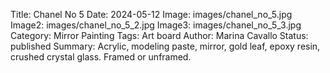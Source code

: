 Title: Chanel No 5
Date: 2024-05-12
Image: images/chanel_no_5.jpg
Image2: images/chanel_no_5_2.jpg
Image3: images/chanel_no_5_3.jpg
Category: Mirror Painting
Tags: Art board
Author: Marina Cavallo
Status: published
Summary: Acrylic, modeling paste, mirror, gold leaf, epoxy resin, crushed crystal glass. Framed or unframed. 
